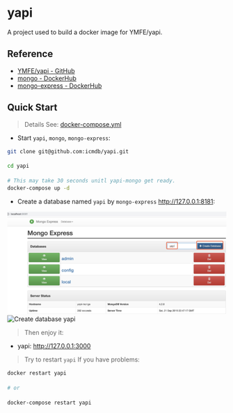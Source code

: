 # yapi

A project used to build a docker image for YMFE/yapi.

## Reference

* [YMFE/yapi - GitHub](https://github.com/YMFE/yapi)
* [mongo - DockerHub](https://hub.docker.com/_/mongo)
* [mongo-express - DockerHub](https://hub.docker.com/_/mongo-express)

## Quick Start

> Details See: [docker-compose.yml](./docker-compose.yml)

* Start `yapi`, `mongo`, `mongo-express`:

```bash
git clone git@github.com:icmdb/yapi.git

cd yapi

# This may take 30 seconds unitl yapi-mongo get ready.
docker-compose up -d
```

* Create a database named `yapi` by `mongo-express` http://127.0.0.1:8181:

![Create database yapi](https://raw.githubusercontent.com/icmdb/yapi/master/images/yapi-mongo-express-1.jpg)
![Create database yapi](https://raw.githubusercontent.com/icmdb/yapi/master/images/yapi-mongo-express-2jpg)


> Then enjoy it:

* yapi: http://127.0.0.1:3000

> Try to restart `yapi` If you have problems:

```bash
docker restart yapi

# or

docker-compose restart yapi
```
